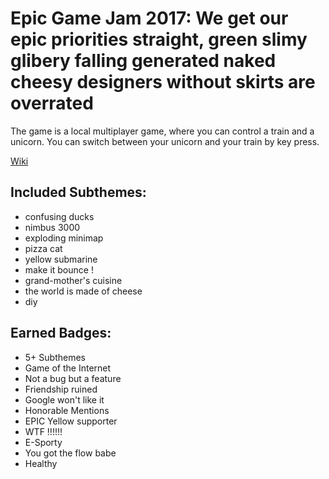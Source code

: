 # Epic Game Jam 2017: We get our epic priorities straight, green slimy glibery falling generated naked cheesy designers without skirts are overrated
The game is a local multiplayer game, where you can control a train and a unicorn. You can switch between your unicorn and your train by key press.

[Wiki](https://github.com/TheJP/EpicGameJam2017/wiki)

## Included Subthemes:

* confusing ducks
* nimbus 3000
* exploding minimap
* pizza cat
* yellow submarine
* make it bounce !
* grand-mother's cuisine
* the world is made of cheese
* diy

## Earned Badges:
* 5+ Subthemes
* Game of the Internet
* Not a bug but a feature
* Friendship ruined
* Google won't like it
* Honorable Mentions
* EPIC Yellow supporter
* WTF !!!!!!
* E-Sporty
* You got the flow babe
* Healthy